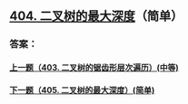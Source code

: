 ## [404. 二叉树的最大深度](https://leetcode-cn.com/problems/merge-two-sorted-lists/)（简单）





### 答案：



#### [上一题（403. 二叉树的锯齿形层次遍历）(中等)](https://github.com/sdwwld/leetCode/blob/master/src/main/java/com/wld/java/leetcode/leetCode0403.md)

#### [下一题（405. 二叉树的最大深度）(简单)](https://github.com/sdwwld/leetCode/blob/master/src/main/java/com/wld/java/leetcode/leetCode0405.md)